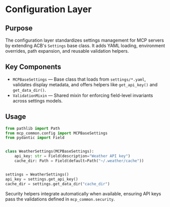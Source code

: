 # Configuration Layer

## Purpose

The configuration layer standardizes settings management for MCP servers by extending ACB's `Settings` base class. It adds YAML loading, environment overrides, path expansion, and reusable validation helpers.

## Key Components

- `MCPBaseSettings` — Base class that loads from `settings/*.yaml`, validates display metadata, and offers helpers like `get_api_key()` and `get_data_dir()`.
- `ValidationMixin` — Shared mixin for enforcing field-level invariants across settings models.

## Usage

```python
from pathlib import Path
from mcp_common.config import MCPBaseSettings
from pydantic import Field


class WeatherSettings(MCPBaseSettings):
    api_key: str = Field(description="Weather API key")
    cache_dir: Path = Field(default=Path("~/.weather/cache"))


settings = WeatherSettings()
api_key = settings.get_api_key()
cache_dir = settings.get_data_dir("cache_dir")
```

Security helpers integrate automatically when available, ensuring API keys pass the validations defined in `mcp_common.security`.
